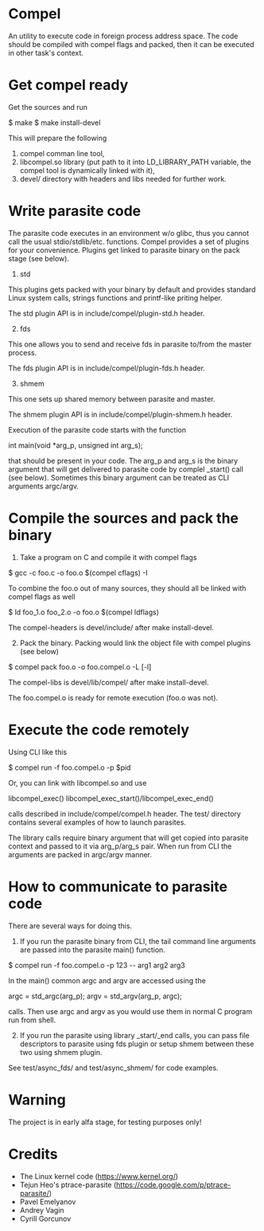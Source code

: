 Compel
======

An utility to execute code in foreign process address space. The
code should be compiled with compel flags and packed, then it can
be executed in other task's context.


Get compel ready
=======

Get the sources and run 

$ make
$ make install-devel

This will prepare the following

1. compel comman line tool,
2. libcompel.so library (put path to it into LD_LIBRARY_PATH variable,
   the compel tool is dynamically linked with it),
3. devel/ directory with headers and libs needed for further work.


Write parasite code
=======

The parasite code executes in an environment w/o glibc, thus you cannot
call the usual stdio/stdlib/etc. functions. Compel provides a set of
plugins for your convenience. Plugins get linked to parasite binary on the
pack stage (see below).

1. std

This plugins gets packed with your binary by default and provides standard
Linux system calls, strings functions and printf-like priting helper.

The std plugin API is in include/compel/plugin-std.h header.

2. fds

This one allows you to send and receive fds in parasite to/from the master
process.

The fds plugin API is in include/compel/plugin-fds.h header.

3. shmem

This one sets up shared memory between parasite and master.

The shmem plugin API is in include/compel/plugin-shmem.h header.

Execution of the parasite code starts with the function

   int main(void *arg_p, unsigned int arg_s);

that should be present in your code. The arg_p and arg_s is the binary
argument that will get delivered to parasite code by complel _start()
call (see below). Sometimes this binary argument can be treated as CLI
arguments argc/argv.


Compile the sources and pack the binary
=======

1. Take a program on C and compile it with compel flags

 $ gcc -c foo.c -o foo.o $(compel cflags) -I<compel-headers>

 To combine the foo.o out of many sources, they should all be
 linked with compel flags as well

 $ ld foo_1.o foo_2.o -o foo.o $(compel ldflags)

The compel-headers is devel/include/ after make install-devel.

2. Pack the binary. Packing would link the object file with
compel plugins (see below)

 $ compel pack foo.o -o foo.compel.o -L<compel-libs> [-l<lib>]

The compel-libs is devel/lib/compel/ after make install-devel.


The foo.compel.o is ready for remote execution (foo.o was not).


Execute the code remotely
=======

Using CLI like this

 $ compel run -f foo.compel.o -p $pid

Or, you can link with libcompel.so and use

 libcompel_exec()
 libcompel_exec_start()/libcompel_exec_end()

calls described in include/compel/compel.h header. The test/
directory contains several examples of how to launch parasites.

The library calls require binary argument that will get copied
into parasite context and passed to it via arg_p/arg_s pair.
When run from CLI the arguments are packed in argc/argv manner.


How to communicate to parasite code
=======
There are several ways for doing this.

1. If you run the parasite binary from CLI, the tail command line
arguments are passed into the parasite main() function.

  $ compel run -f foo.compel.o -p 123 -- arg1 arg2 arg3

In the main() common argc and argv are accessed using the

  argc = std_argc(arg_p);
  argv = std_argv(arg_p, argc);

calls. Then use argc and argv as you would use them in normal C
program run from shell.

2. If you run the parasite using library _start/_end calls, you
can pass file descriptors to parasite using fds plugin or setup
shmem between these two using shmem plugin.

See test/async_fds/ and test/async_shmem/ for code examples.

Warning
=======
The project is in early alfa stage, for testing purposes only!

Credits
=======

 - The Linux kernel code (https://www.kernel.org/)
 - Tejun Heo's ptrace-parasite (https://code.google.com/p/ptrace-parasite/)
 - Pavel Emelyanov
 - Andrey Vagin
 - Cyrill Gorcunov
